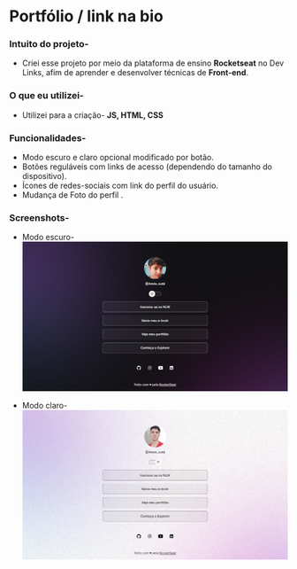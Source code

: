 # Portfólio / link na bio
### Intuito do projeto-
- Criei esse projeto por meio da plataforma de ensino **Rocketseat** no Dev Links, afim de aprender e desenvolver técnicas de **Front-end**.

### O que eu utilizei-
- Utilizei para a criação-
**JS, HTML, CSS**
### Funcionalidades-
- Modo escuro e claro opcional modificado por botão.
- Botões reguláveis com links de acesso (dependendo do tamanho do dispositivo).
- Ícones de redes-sociais com link do perfil do usuário.
- Mudança de Foto do perfil .
### Screenshots-

- Modo escuro-
<img src="./assets/images/portifolio_dark.png" 
 alt="Perfil image dark">

- Modo claro-
 <img src="./assets/images/portifolio_light.png" 
 alt="Perfil image light">